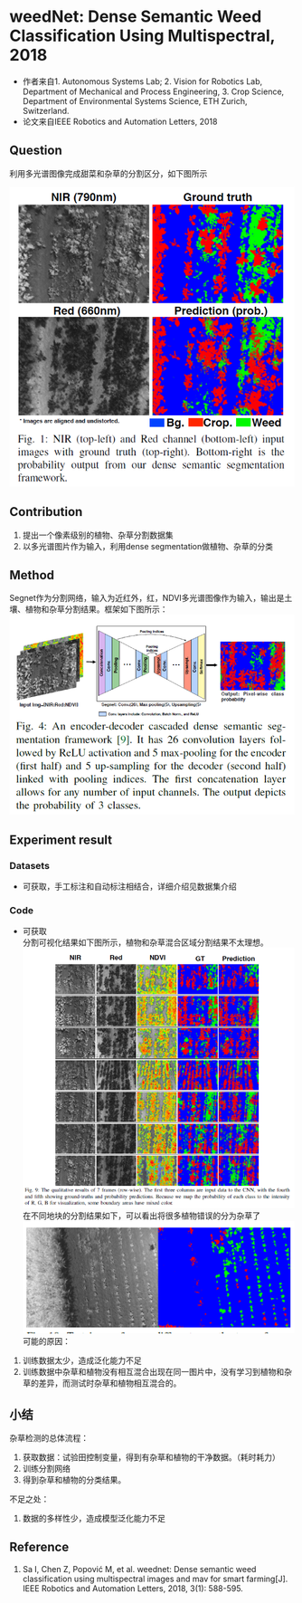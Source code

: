 # weedNet: Dense Semantic Weed Classification Using Multispectral, 2018
- 作者来自1. Autonomous Systems Lab; 2. Vision for Robotics Lab, Department of Mechanical and Process Engineering, 3. Crop Science, Department of Environmental Systems Science, ETH Zurich, Switzerland.
- 论文来自IEEE Robotics and Automation Letters, 2018
## Question
利用多光谱图像完成甜菜和杂草的分割区分，如下图所示

![GitHub](https://github.com/ZhipengLiu6/image_cloud/raw/master/paper/multispectural/weednet/method.png "GitHub,Social Coding")



## Contribution

1. 提出一个像素级别的植物、杂草分割数据集
2. 以多光谱图片作为输入，利用dense segmentation做植物、杂草的分类

## Method
Segnet作为分割网络，输入为近红外，红，NDVI多光谱图像作为输入，输出是土壤、植物和杂草分割结果。框架如下图所示：
![GitHub](https://github.com/ZhipengLiu6/image_cloud/raw/master/paper/multispectural/weednet/pipline.png "GitHub,Social Coding")

## Experiment result
### Datasets
- 可获取，手工标注和自动标注相结合，详细介绍见数据集介绍
### Code
- 可获取  
分割可视化结果如下图所示，植物和杂草混合区域分割结果不太理想。  
![GitHub](https://github.com/ZhipengLiu6/image_cloud/raw/master/paper/multispectural/weednet/result.png
 "GitHub,Social Coding")  
在不同地块的分割结果如下，可以看出将很多植物错误的分为杂草了  
![GitHub](https://github.com/ZhipengLiu6/image_cloud/raw/master/paper/multispectural/weednet/result1.png
 "GitHub,Social Coding")    
可能的原因：
1. 训练数据太少，造成泛化能力不足
2. 训练数据中杂草和植物没有相互混合出现在同一图片中，没有学习到植物和杂草的差异，而测试时杂草和植物相互混合的。

## 小结
杂草检测的总体流程：
1. 获取数据：试验田控制变量，得到有杂草和植物的干净数据。（耗时耗力）
2. 训练分割网络
3. 得到杂草和植物的分类结果。

不足之处：
1. 数据的多样性少，造成模型泛化能力不足
## Reference
1. Sa I, Chen Z, Popović M, et al. weednet: Dense semantic weed classification using multispectral images and mav for smart farming[J]. IEEE Robotics and Automation Letters, 2018, 3(1): 588-595.
